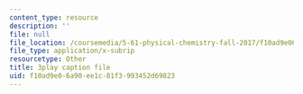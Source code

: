 ```yaml
---
content_type: resource
description: ''
file: null
file_location: /coursemedia/5-61-physical-chemistry-fall-2017/f10ad9e06a90ee1c81f3993452d69823_dHXZ2bFV6EE.srt
file_type: application/x-subrip
resourcetype: Other
title: 3play caption file
uid: f10ad9e0-6a90-ee1c-81f3-993452d69823
---
```

